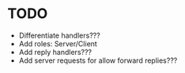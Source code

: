 # TODO

- Differentiate handlers???
- Add roles: Server/Client
- Add reply handlers???
- Add server requests for allow forward replies???